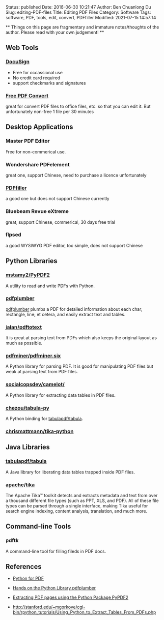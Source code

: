 Status: published
Date: 2016-06-30 10:21:47
Author: Ben Chuanlong Du
Slug: editing-PDF-files
Title: Editing PDF Files
Category: Software
Tags: software, PDF, tools, edit, convert, PDFfiller
Modified: 2021-07-15 14:57:14

**
Things on this page are
fragmentary and immature notes/thoughts of the author.
Please read with your own judgement!
**

## Web Tools

### [DocuSign](https://www.docusign.com/)

- Free for occassional use
- No credit card required
- support checkmarks and signatures

### [Free PDF Convert](https://www.freepdfconvert.com/) 

great for convert PDF files to office files, etc. 
so that you can edit it. 
But unfortunately non-free 1 file per 30 minutes

## Desktop Applications

### Master PDF Editor

Free for non-commerical use. 

### Wondershare PDFelement

great one, support Chinese, need to purchase a licence unfortunately

### [PDFfiller](https://www.pdffiller.com/)

a good one but does not support Chinese currently

### Bluebeam Revue eXtreme 

great, support Chinese, commerical, 30 days free trial

### flpsed

a good WYSIWYG PDF editor, too simple, does not support Chinese

## Python Libraries

### [mstamy2/PyPDF2](https://github.com/mstamy2/PyPDF2)

A utility to read and write PDFs with Python.

### [pdfplumber](https://github.com/jsvine/pdfplumber)
[pdfplumber](https://github.com/jsvine/pdfplumber)
plumbs a PDF for detailed information about each char, rectangle, line, et cetera,
and easily extract text and tables.

### [jalan/pdftotext](https://github.com/jalan/pdftotext)
It is great at parsing text from PDFs which also keeps the original layout as much as possible.

### [pdfminer/pdfminer.six](https://github.com/pdfminer/pdfminer.six)

A Python library for parsing PDF.
It is good for manipulating PDF files 
but weak at parsing text from PDF files.

### [socialcopsdev/camelot/](https://github.com/socialcopsdev/camelot/)

A Python library for extracting data tables in PDF files.

### [chezou/tabula-py](https://github.com/chezou/tabula-py)

A Python binding for [tabulapdf/tabula](https://github.com/tabulapdf/tabula).

### [chrismattmann/tika-python](https://github.com/chrismattmann/tika-python)

## Java Libraries

### [tabulapdf/tabula](https://github.com/tabulapdf/tabula)

A Java library for liberating data tables trapped inside PDF files.

### [apache/tika](https://github.com/apache/tika)
The Apache Tika™ toolkit detects and extracts metadata and text from over a thousand different file types (such as PPT, XLS, and PDF). 
All of these file types can be parsed through a single interface, making Tika useful for search engine indexing, content analysis, translation, and much more. 

## Command-line Tools

### pdftk

A command-line tool for filling fileds in PDF docs.

## References

- [Python for PDF](https://towardsdatascience.com/python-for-pdf-ef0fac2808b0)

- [Hands on the Python Library pdfplumber](http://www.legendu.net/misc/blog/hands-on-the-python-library-pdfplumber)

- [Extracting PDF pages using the Python Package PyPDF2](http://www.legendu.net/en/blog/python-pdf-pypdf2)

- http://stanford.edu/~mgorkove/cgi-bin/rpython_tutorials/Using_Python_to_Extract_Tables_From_PDFs.php
